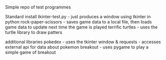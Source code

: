 Simple repo of test programmes

Standard install
tkinter-test.py - just produces a window using tkinter in python
rock-paper-scissors - saves game data to a local file, then loads game data to update next time the game is played
terrific turtles - uses the turtle library to draw patters

additional libraries
pokedex - uses the tkinter window & requests - accesses external api for data about pokemon
breakout - uses pygame to play a simple game of breakout